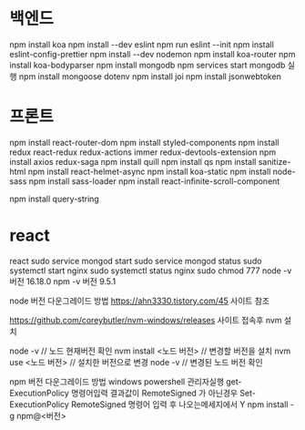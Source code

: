 
# 백엔드
npm install koa 
npm install --dev eslint
npm run eslint --init
npm install eslint-config-prettier
npm install --dev nodemon
npm install koa-router
npm install koa-bodyparser
npm install mongodb
npm services start mongodb  실행
npm install mongoose dotenv
npm install joi
npm install jsonwebtoken


# 프론트
npm install  react-router-dom
npm install  styled-components
npm install  redux react-redux redux-actions immer redux-devtools-extension
npm install axios redux-saga
npm install quill
npm install qs
npm install sanitize-html
npm install react-helmet-async
npm install koa-static
npm install node-sass
npm install sass-loader
npm install react-infinite-scroll-component

npm install  query-string


# react
react
 sudo service mongod start
 sudo service mongod status
 sudo systemctl start nginx
 sudo systemctl status nginx
 sudo chmod 777
node -v  버전 16.18.0
npm -v 버전  9.5.1

node 버전 다운그레이드 방법
https://ahn3330.tistory.com/45 사이트 참조

https://github.com/coreybutler/nvm-windows/releases
사이트 접속후 nvm 설치

node -v // 노드 현재버전 확인
nvm install <노드 버전> // 변경할 버전을 설치
nvm use <노드 버전> // 설치한 버전으로 변경
node -v // 변경된 노드 버전 확인

npm 버전 다운그레이드 방법
windows powershell 관리자실행
get-ExecutionPolicy 명령어입력
결과값이 RemoteSigned 가 아닌경우 
Set-ExecutionPolicy RemoteSigned 명령어 입력 후 나오는메세지에서 Y 
npm install -g npm@<버전>